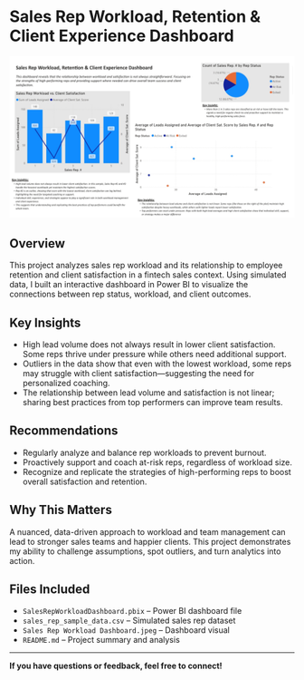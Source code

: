 # Sales Rep Workload, Retention & Client Experience Dashboard

![Sales Rep Workload Dashboard](./Sales%20Rep%20Workload%20Dashboard.jpeg)

## Overview
This project analyzes sales rep workload and its relationship to employee retention and client satisfaction in a fintech sales context. Using simulated data, I built an interactive dashboard in Power BI to visualize the connections between rep status, workload, and client outcomes.

## Key Insights
- High lead volume does not always result in lower client satisfaction. Some reps thrive under pressure while others need additional support.
- Outliers in the data show that even with the lowest workload, some reps may struggle with client satisfaction—suggesting the need for personalized coaching.
- The relationship between lead volume and satisfaction is not linear; sharing best practices from top performers can improve team results.

## Recommendations
- Regularly analyze and balance rep workloads to prevent burnout.
- Proactively support and coach at-risk reps, regardless of workload size.
- Recognize and replicate the strategies of high-performing reps to boost overall satisfaction and retention.

## Why This Matters
A nuanced, data-driven approach to workload and team management can lead to stronger sales teams and happier clients. This project demonstrates my ability to challenge assumptions, spot outliers, and turn analytics into action.

## Files Included
- `SalesRepWorkloadDashboard.pbix` – Power BI dashboard file
- `sales_rep_sample_data.csv` – Simulated sales rep dataset
- `Sales Rep Workload Dashboard.jpeg` – Dashboard visual
- `README.md` – Project summary and analysis

---

**If you have questions or feedback, feel free to connect!**
